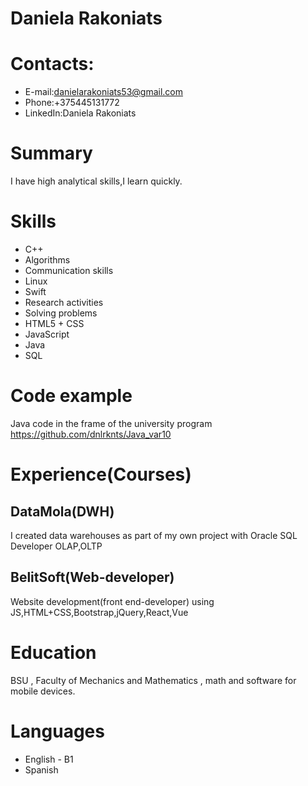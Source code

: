 #  Daniela Rakoniats
# Contacts:
*  E-mail:<danielarakoniats53@gmail.com>
*   Phone:+375445131772
*   LinkedIn:Daniela Rakoniats
# Summary
I have high analytical skills,I learn quickly.
# Skills
*  C++
*  Algorithms
*  Communication skills
*  Linux
*  Swift
*  Research activities
*  Solving problems
*  HTML5 + CSS
*  JavaScript
*  Java
*  SQL
# Code example
Java code in the frame of the university program
<https://github.com/dnlrknts/Java_var10>
# Experience(Courses)
## DataMola(DWH)
I created data warehouses as part of my own project with Oracle SQL Developer
OLAP,OLTP
## BelitSoft(Web-developer)
Website development(front end-developer) using JS,HTML+CSS,Bootstrap,jQuery,React,Vue
# Education
BSU , Faculty of Mechanics and Mathematics , math and software for mobile devices.
# Languages
* English - B1
* Spanish
